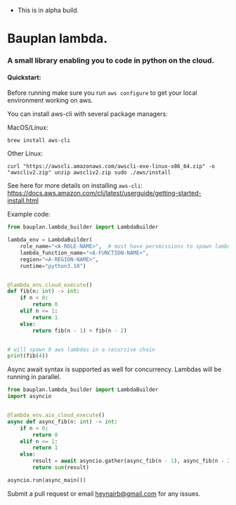 - This is in alpha build. 

# Bauplan lambda. 

### A small library enabling you to code in python on the cloud. 

#### Quickstart:

Before running make sure you run `aws configure` to get your local environment working on aws.

You can install aws-cli with several package managers:

MacOS/Linux:

`brew install aws-cli`

Other Linux:

`curl "https://awscli.amazonaws.com/awscli-exe-linux-x86_64.zip" -o "awscliv2.zip"
unzip awscliv2.zip
sudo ./aws/install`

See here for more details on installing `aws-cli`: https://docs.aws.amazon.com/cli/latest/userguide/getting-started-install.html


Example code:

```python
from bauplan.lambda_builder import LambdaBuilder

lambda_env = LambdaBuilder(
    role_name="<A-ROLE-NAME>",  # must have persmissions to spawn lambda 
    lambda_function_name="<A-FUNCTION-NAME>",
    region="<A-REGION-NAME>",
    runtime="python3.10")


@lambda_env.cloud_execute()
def fib(n: int) -> int:
    if n < 0:
        return 0
    elif n <= 1:
        return 1
    else:
        return fib(n - 1) + fib(n - 2)


# will spawn 9 aws lambdas in a recursive chain
print(fib(4))
```
    
Async await syntax is supported as well for concurrency. Lambdas will be running in parallel.

```python
from bauplan.lambda_builder import LambdaBuilder
import asyncio


@lambda_env.aio_cloud_execute()
async def async_fib(n: int) -> int:
    if n < 0:
        return 0
    elif n <= 1:
        return 1
    else:
        result = await asyncio.gather(async_fib(n - 1), async_fib(n - 2))
        return sum(result)

asyncio.run(async_main())
```

Submit a pull request or email heynairb@gmail.com for any issues. 
    
